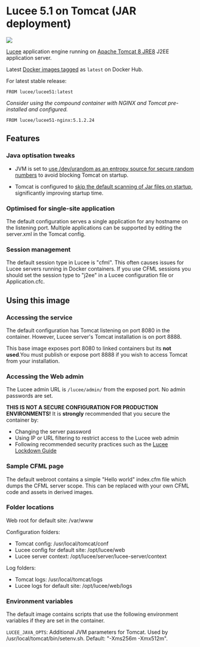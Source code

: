 # Lucee 5.1 on Tomcat (JAR deployment)

[![](https://images.microbadger.com/badges/image/lucee/lucee51.svg)](https://microbadger.com/images/lucee/lucee51)

[Lucee](http://www.lucee.org/)  application engine running on [Apache Tomcat 8 JRE8](https://tomcat.apache.org/) J2EE application server.

Latest [Docker images tagged](https://registry.hub.docker.com/u/lucee/lucee-tomcat/tags/manage/) as `latest` on Docker Hub.

For latest stable release:
```
FROM lucee/lucee51:latest
```

_Consider using the compound container with NGINX and Tomcat pre-installed and configured._

```
FROM lucee/lucee51-nginx:5.1.2.24
```

## Features

### Java optisation tweaks

- JVM is set to [use /dev/urandom as an entropy source for secure random numbers](http://support.run.pivotal.io/entries/59869725-Java-Web-Applications-Slow-Startup-or-Failing) to avoid blocking Tomcat on startup.

- Tomcat is configured to [skip the default scanning of Jar files on startup](http://www.gpickin.com/index.cfm/blog/how-to-get-your-tomcat-to-pounce-on-startup-not-crawl), significantly improving startup time.

### Optimised for single-site application

The default configuration serves a single application for any hostname on the listening port. Multiple applications can be supported by editing the server.xml in the Tomcat config.

### Session management

The default session type in Lucee is "cfml". This often causes issues for Lucee servers running in Docker containers. If you use CFML sessions you should set the session type to "j2ee" in a Lucee configuration file or Application.cfc.

## Using this image

### Accessing the service

The default configuration has Tomcat listening on port 8080 in the container. However, Lucee server's Tomcat installation is on port 8888.

This base image exposes port 8080 to linked containers but its **not used**.You must publish or expose port 8888 if you wish to access Tomcat from your installation.

### Accessing the Web admin

The Lucee admin URL is `/lucee/admin/` from the exposed port. No admin passwords are set.

**THIS IS NOT A SECURE CONFIGURATION FOR PRODUCTION ENVIRONMENTS!** It is **strongly** recommended that you secure the container by:

- Changing the server password
- Using IP or URL filtering to restrict access to the Lucee web admin
- Following recommended security practices such as the [Lucee Lockdown Guide](https://bitbucket.org/lucee/lucee/wiki/tips_and_tricks_Lockdown_Guide)

### Sample CFML page

The default webroot contains a simple "Hello world" index.cfm file which dumps the CFML server scope. This can be replaced with your own CFML code and assets in derived images.

### Folder locations

Web root for default site: /var/www

Configuration folders:

- Tomcat config: /usr/local/tomcat/conf
- Lucee config for default site: /opt/lucee/web
- Lucee server context: /opt/lucee/server/lucee-server/context

Log folders:

- Tomcat logs: /usr/local/tomcat/logs
- Lucee logs for default site: /opt/lucee/web/logs

### Environment variables

The default image contains scripts that use the following environment variables if they are set in the container.

`LUCEE_JAVA_OPTS`: Additional JVM parameters for Tomcat. Used by /usr/local/tomcat/bin/setenv.sh. Default: "-Xms256m -Xmx512m".
